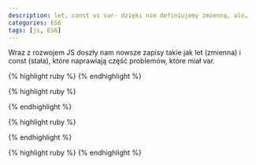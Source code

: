 ```yaml
---
description: let, const vs var- dzięki nim definiujemy zmienną, ale…
categories: ES6
tags: [js, ES6]
---
```

Wraz z rozwojem JS doszły nam nowsze zapisy takie jak let (zmienna) i const (stała), które naprawiają część problemów, które miał var.


{% highlight ruby %}
{% endhighlight %}



{% highlight ruby %}

{% endhighlight %}



{% highlight ruby %}

{% endhighlight %}





{% highlight ruby %}
{% endhighlight %}

